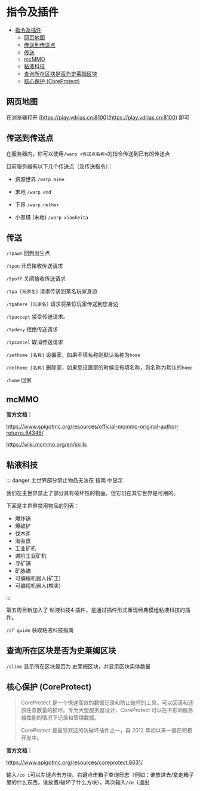 # 指令及插件
- [指令及插件](#指令及插件)
  - [网页地图](#网页地图)
  - [传送到传送点](#传送到传送点)
  - [传送](#传送)
  - [mcMMO](#mcmmo)
  - [粘液科技](#粘液科技)
  - [查询所在区块是否为史莱姆区块](#查询所在区块是否为史莱姆区块)
  - [核心保护 (CoreProtect)](#核心保护-coreprotect)

## 网页地图

在浏览器打开 [https://play.vdrias.cn:8100](https://play.vdrias.cn:8100) 即可

## 传送到传送点

在服务器内，你可以使用`/warp <传送点名称>`的指令传送到已有的传送点

目前服务器有以下几个传送点（及传送指令）：

- 资源世界 `/warp mine`

- 末地 `/warp end`

- 下界 `/warp nether`

- 小黑塔 (末地) `/warp xiaoheita`

## 传送

`/spawn` 回到出生点

`/tpon` 开启接收传送请求

`/tpoff` 关闭接收传送请求

`/tpa [玩家名]` 请求传送到某名玩家身边

`/tpahere [玩家名]` 请求将某位玩家传送到您身边

`/tpaccept` 接受传送请求。

`/tpdeny` 拒绝传送请求

`/tpcancel` 取消传送请求

`/sethome [名称]` 设置家，如果不填名称则默认名称为`home`

`/delhome [名称]` 删除家，如果您设置家的时候没有填名称，则名称为默认的`home`

`/home` 回家

## mcMMO

**官方文档：**

https://www.spigotmc.org/resources/official-mcmmo-original-author-returns.64348/

https://wiki.mcmmo.org/en/skills

## 粘液科技

::: danger 主世界部分禁止物品无法在 指南 中显示

我们在主世界禁止了部分具有破坏性的物品，但它们在其它世界是可用的。

下面是主世界禁用物品的列表：

- 爆炸镐
- 爆破铲
- 伐木斧
- 淘金盘
- 工业矿机
- 进阶工业矿机
- 寻矿镐
- 矿脉镐
- 可编程机器人(矿工)
- 可编程机器人(樵夫)

:::

第五周目新加入了 粘液科技4 插件，是通过插件形式重现经典模组粘液科技的插件。

`/sf guide` 获取粘液科技指南

## 查询所在区块是否为史莱姆区块

`/slime` 显示所在区块是否为 史莱姆区块，并显示区块实体数量

## 核心保护 (CoreProtect)

> CoreProtect 是一个快速高效的数据记录和防止破坏的工具。可以回滚和还原任意数量的损坏。专为大型服务器设计，CoreProtect 可以在不影响服务器性能的情况下记录和管理数据。
> 
> CoreProtect 是最受欢迎的防破坏插件之一，自 2012 年初以来一直在积极开发中。

**官方文档：**

https://www.spigotmc.org/resources/coreprotect.8631/

输入`/co i`可以左键点击方块、右键点击箱子查询日志（例如：谁放进去/拿走箱子里的什么东西，谁放置/破坏了什么方块），再次输入`/co i`退出
